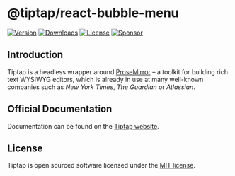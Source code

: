 # @tiptap/react-bubble-menu
[![Version](https://img.shields.io/npm/v/@tiptap/react-bubble-menu.svg?label=version)](https://www.npmjs.com/package/@tiptap/react-bubble-menu)
[![Downloads](https://img.shields.io/npm/dm/@tiptap/react-bubble-menu.svg)](https://npmcharts.com/compare/tiptap?minimal=true)
[![License](https://img.shields.io/npm/l/@tiptap/react-bubble-menu.svg)](https://www.npmjs.com/package/@tiptap/react-bubble-menu)
[![Sponsor](https://img.shields.io/static/v1?label=Sponsor&message=%E2%9D%A4&logo=GitHub)](https://github.com/sponsors/ueberdosis)

## Introduction
Tiptap is a headless wrapper around [ProseMirror](https://ProseMirror.net) – a toolkit for building rich text WYSIWYG editors, which is already in use at many well-known companies such as *New York Times*, *The Guardian* or *Atlassian*.

## Official Documentation
Documentation can be found on the [Tiptap website](https://tiptap.dev).

## License
Tiptap is open sourced software licensed under the [MIT license](https://github.com/ueberdosis/tiptap/blob/main/LICENSE.md).
